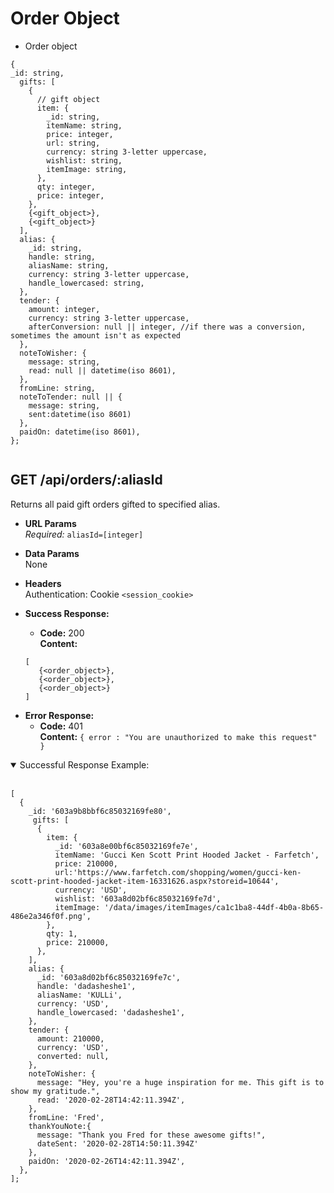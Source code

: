# Order Object

- Order object

```
{
_id: string,
  gifts: [
    {
      // gift object
      item: {
        _id: string,
        itemName: string,
        price: integer,
        url: string,
        currency: string 3-letter uppercase,
        wishlist: string,
        itemImage: string,
      },
      qty: integer,
      price: integer,
    },
    {<gift_object>},
    {<gift_object>}
  ],
  alias: {
    _id: string,
    handle: string,
    aliasName: string,
    currency: string 3-letter uppercase,
    handle_lowercased: string,
  },
  tender: {
    amount: integer,
    currency: string 3-letter uppercase,
    afterConversion: null || integer, //if there was a conversion, sometimes the amount isn't as expected
  },
  noteToWisher: {
    message: string,
    read: null || datetime(iso 8601),
  },
  fromLine: string,
  noteToTender: null || {
    message: string,
    sent:datetime(iso 8601)
  },
  paidOn: datetime(iso 8601),
};


```

## **GET /api/orders/:aliasId**

Returns all paid gift orders gifted to specified alias.

- **URL Params**  
  _Required:_ `aliasId=[integer]`
- **Data Params**  
  None
- **Headers**  
  Authentication: Cookie `<session_cookie>`
- **Success Response:**

  - **Code:** 200  
    **Content:**

  ```
  [
     {<order_object>},
     {<order_object>},
     {<order_object>}
  ]
  ```

* **Error Response:**
  - **Code:** 401  
    **Content:** `{ error : "You are unauthorized to make this request" }`

<details open>
<summary>Successful Response Example:</summary>
<br>

```
[
  {
    _id: '603a9b8bbf6c85032169fe80',
     gifts: [
      {
        item: {
          _id: '603a8e00bf6c85032169fe7e',
          itemName: 'Gucci Ken Scott Print Hooded Jacket - Farfetch',
          price: 210000,
          url:'https://www.farfetch.com/shopping/women/gucci-ken-scott-print-hooded-jacket-item-16331626.aspx?storeid=10644',
          currency: 'USD',
          wishlist: '603a8d02bf6c85032169fe7d',
          itemImage: '/data/images/itemImages/ca1c1ba8-44df-4b0a-8b65-486e2a346f0f.png',
        },
        qty: 1,
        price: 210000,
      },
    ],
    alias: {
      _id: '603a8d02bf6c85032169fe7c',
      handle: 'dadasheshe1',
      aliasName: 'KULLi',
      currency: 'USD',
      handle_lowercased: 'dadasheshe1',
    },
    tender: {
      amount: 210000,
      currency: 'USD',
      converted: null,
    },
    noteToWisher: {
      message: "Hey, you're a huge inspiration for me. This gift is to show my gratitude.",
      read: '2020-02-28T14:42:11.394Z',
    },
    fromLine: 'Fred',
    thankYouNote:{
      message: "Thank you Fred for these awesome gifts!",
      dateSent: '2020-02-28T14:50:11.394Z'
    },
    paidOn: '2020-02-26T14:42:11.394Z',
  },
];
```

</details>
